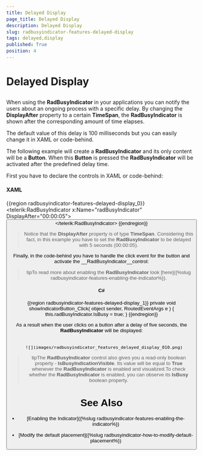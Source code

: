 ```yaml
---
title: Delayed Display
page_title: Delayed Display
description: Delayed Display
slug: radbusyindicator-features-delayed-display
tags: delayed,display
published: True
position: 4
---
```


# Delayed Display



## 

When using the __RadBusyIndicator__ in your applications you can notify the users about an ongoing process with a specific delay. By changing the __DisplayAfter__ property to a certain __TimeSpan__, the __RadBusyIndicator__ is shown after the corresponding amount of time elapses. 

The default value of this delay is 100 milliseconds but you can easily change it in XAML or code-behind.

The following example will create a __RadBusyIndicator__ and its only content will be a __Button__. When this __Button__ is pressed the __RadBusyIndicator__ will be activated after the predefined delay time.

First you have to declare the controls in XAML or code-behind:

#### __XAML__

{{region radbusyindicator-features-delayed-display_0}}
	<telerik:RadBusyIndicator x:Name="radBusyIndicator"
	                          DisplayAfter="00:00:05">
	    <Grid>
	        <Button Content="Show RadBusyIndicator"
	                VerticalAlignment="Bottom"
	                Click="showIndicatorButton_Click"/>
	    </Grid>
	</telerik:RadBusyIndicator>
	{{endregion}}



>Notice that the __DisplayAfter__ property is of type __TimeSpan__. Considering this fact, in this example you have to set the __RadBusyIndicator__ to be delayed with 5 seconds (00:00:05).

Finally, in the code-behind you have to handle the click event for the button and activate the __RadBusyIndicator__control:

>tipTo read more about enabling the __RadBusyIndicator__ look [here]({%slug radbusyindicator-features-enabling-the-indicator%}).

#### __C#__

{{region radbusyindicator-features-delayed-display_1}}
	private void showIndicatorButton_Click( object sender, RoutedEventArgs e )
	{
	    this.radBusyIndicator.IsBusy = true;
	}
	{{endregion}}



As a result when the user clicks on a button after a delay of five seconds, the __RadBusyIndicator__ will be displayed:




         
      ![](images/radbusyindicator_features_delayed_display_010.png)

>tipThe __RadBusyIndicator__ control also gives you a read-only boolean property - __IsBusyIndicationVisible__. Its value will be equal to __True__ whenever the __RadBusyIndicator__ is enabled and visualized.To check whether the __RadBusyIndicator__ is enabled, you can observe its __IsBusy__ boolean property.

# See Also

 * [Enabling the Indicator]({%slug radbusyindicator-features-enabling-the-indicator%})

 * [Modify the default placement]({%slug radbusyindicator-how-to-modify-default-placement%})
